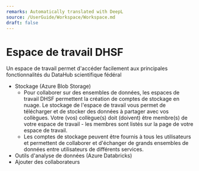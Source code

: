 ```yaml
---
remarks: Automatically translated with DeepL
source: /UserGuide/Workspace/Workspace.md
draft: false
---
```


# Espace de travail DHSF

Un espace de travail permet d'accéder facilement aux principales fonctionnalités du DataHub scientifique fédéral

- Stockage (Azure Blob Storage)
  - Pour collaborer sur des ensembles de données, les espaces de travail DHSF permettent la création de comptes de stockage en nuage. Le stockage de l'espace de travail vous permet de télécharger et de stocker des données à partager avec vos collègues. Votre (vos) collègue(s) doit (doivent) être membre(s) de votre espace de travail - les membres sont listés sur la page de votre espace de travail.
  - Les comptes de stockage peuvent être fournis à tous les utilisateurs et permettent de collaborer et d'échanger de grands ensembles de données entre utilisateurs de différents services.
- Outils d'analyse de données (Azure Databricks) 
- Ajouter des collaborateurs

